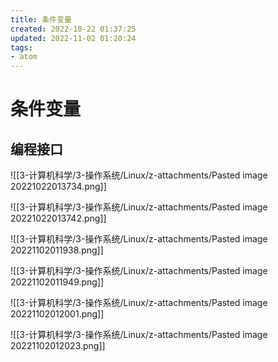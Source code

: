 ```yaml
---
title: 条件变量
created: 2022-10-22 01:37:25
updated: 2022-11-02 01:20:24
tags: 
- atom
---
```


# 条件变量

## 编程接口

![[3-计算机科学/3-操作系统/Linux/z-attachments/Pasted image 20221022013734.png]]

![[3-计算机科学/3-操作系统/Linux/z-attachments/Pasted image 20221022013742.png]]

![[3-计算机科学/3-操作系统/Linux/z-attachments/Pasted image 20221102011938.png]]

![[3-计算机科学/3-操作系统/Linux/z-attachments/Pasted image 20221102011949.png]]

![[3-计算机科学/3-操作系统/Linux/z-attachments/Pasted image 20221102012001.png]]

![[3-计算机科学/3-操作系统/Linux/z-attachments/Pasted image 20221102012023.png]]
